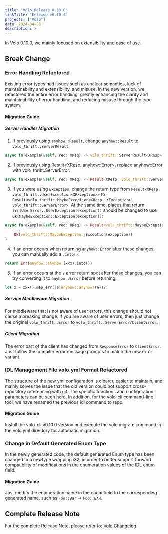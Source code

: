 ```yaml
---
title: "Volo Release 0.10.0"
linkTitle: "Release v0.10.0"
projects: ["Volo"]
date: 2024-04-08
description: >
---
```


In Volo 0.10.0, we mainly focused on extensibility and ease of use.

## Break Change

### Error Handling Refactored

Existing error types had issues such as unclear semantics, lack of maintainability and extensibility, and misuse. In the new version, we refactored the entire error handling, greatly enhancing the clarity and maintainability of error handling, and reducing misuse through the type system.

#### Migration Guide

##### Server Handler Migration

1. If previously using `anyhow::Result`, change `anyhow::Result` to `volo_thrift::ServerResult`:

```rust
async fn example(&self, req: XReq) -> volo_thrift::ServerResult<XResp>
```

2. If previously using Result<XResp, anyhow::Error>, replace anyhow::Error with volo_thrift::ServerError:

```rust
async fn example(&self, req: XReq) -> Result<XResp, volo_thrift::ServerError>
```

3. If you were using `Exception`, change the return type from `Result<XResp, volo_thrift::UserException<XException>>` to `Result<volo_thrift::MaybeException<XResp, XException>, volo_thrift::ServerError>`. At the same time, places that return `Err(UserError::UserException(exception))` should be changed to use `Ok(MaybeException::Exception(exception))`:

```rust
async fn example(&self, req: XReq) -> Result<volo_thrift::MaybeException<XResp, XException>, volo_thrift::ServerError> {
    ...
    Ok(volo_thrift::MaybeException::Exception(exception))
}
```

4. If an error occurs when returning `anyhow::Error` after these changes, you can manually add a `.into()`:

```rust
return Err(anyhow::anyhow!(xxx).into())
```

5. If an error occurs at the `?` error return spot after these changes, you can try converting it to `anyhow::Error` before returning:

```rust
let x = xxx().map_err(|e|anyhow::anyhow!(e))?;
```

##### Service Middleware Migration

For middleware that is not aware of user errors, this change should not cause a breaking change. If you are aware of user errors, then just change the original `volo_thrift::Error` to `volo_thrift::ServerError/ClientError`.

##### Client Migration

The error part of the client has changed from `ResponseError` to `ClientError`. Just follow the compiler error message prompts to match the new error variant.

### IDL Management File volo.yml Format Refactored

The structure of the new yml configuration is clearer, easier to maintain, and mainly solves the issue that the old version could not support cross-repository referencing with git. The specific functions and configuration parameters can be seen [here](https://www.cloudwego.io/docs/volo/guide/config). In addition, for the volo-cli command-line tool, we have renamed the previous idl command to repo.

#### Migration Guide

Install the volo-cli v0.10.0 version and execute the volo migrate command in the volo.yml directory for automatic migration.

### Change in Default Generated Enum Type

In the newly generated code, the default generated Enum type has been changed to a newtype wrapping i32, in order to better support forward compatibility of modifications in the enumeration values of the IDL enum field.

#### Migration Guide

Just modify the enumeration name in the enum field to the corresponding generated name, such as `Foo::Bar` -> `Foo::BAR`.

## Complete Release Note

For the complete Release Note, please refer to: [Volo Changelog](https://github.com/cloudwego/volo/compare/volo-0.9.0...volo-0.10.0)
